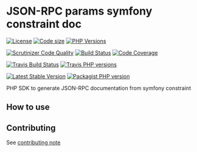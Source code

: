 # JSON-RPC params symfony constraint doc
 [![License](https://img.shields.io/github/license/yoanm/php-jsonrpc-params-symfony-constraint-doc-sdk.svg)](https://github.com/yoanm/php-jsonrpc-params-symfony-constraint-doc-sdk) [![Code size](https://img.shields.io/github/languages/code-size/yoanm/php-jsonrpc-params-symfony-constraint-doc-sdk.svg)](https://github.com/yoanm/php-jsonrpc-params-symfony-constraint-doc-sdk) [![PHP Versions](https://img.shields.io/badge/php-7.0%20%2F%207.1%20%2F%207.2-8892BF.svg)](https://php.net/)

[![Scrutinizer Code Quality](https://scrutinizer-ci.com/g/yoanm/php-jsonrpc-params-symfony-constraint-doc-sdk/badges/quality-score.png?b=master)](https://scrutinizer-ci.com/g/yoanm/php-jsonrpc-params-symfony-constraint-doc-sdk/?branch=master) [![Build Status](https://scrutinizer-ci.com/g/yoanm/php-jsonrpc-params-symfony-constraint-doc-sdk/badges/build.png?b=master)](https://scrutinizer-ci.com/g/yoanm/php-jsonrpc-params-symfony-constraint-doc-sdk/build-status/master) [![Code Coverage](https://scrutinizer-ci.com/g/yoanm/php-jsonrpc-params-symfony-constraint-doc-sdk/badges/coverage.png?b=master)](https://scrutinizer-ci.com/g/yoanm/php-jsonrpc-params-symfony-constraint-doc-sdk/?branch=master)

[![Travis Build Status](https://img.shields.io/travis/yoanm/php-jsonrpc-params-symfony-constraint-doc-sdk/master.svg?label=travis)](https://travis-ci.com/yoanm/php-jsonrpc-params-symfony-constraint-doc-sdk) [![Travis PHP versions](https://img.shields.io/travis/php-v/yoanm/php-jsonrpc-params-symfony-constraint-doc-sdk.svg)](https://travis-ci.com/yoanm/php-jsonrpc-params-symfony-constraint-doc-sdk)

[![Latest Stable Version](https://img.shields.io/packagist/v/yoanm/jsonrpc-params-symfony-constraint-doc-sdk.svg)](https://packagist.org/packages/yoanm/jsonrpc-params-symfony-constraint-doc-sdk) [![Packagist PHP version](https://img.shields.io/packagist/php-v/yoanm/jsonrpc-params-symfony-constraint-doc-sdk.svg)](https://packagist.org/packages/yoanm/jsonrpc-params-symfony-constraint-doc-sdk)

PHP SDK to generate JSON-RPC documentation from symfony constraint

## How to use


## Contributing
See [contributing note](./CONTRIBUTING.md)
